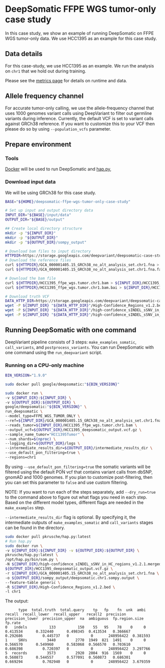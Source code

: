 # DeepSomatic FFPE WGS tumor-only case study

In this case study, we show an example of running DeepSomatic on FFPE WGS
tumor-only data. We use HCC1395 as an example for this case study.

## Data details

For this case-study, we use HCC1395 as an example. We run the analysis on `chr1`
that we hold out during training.

Please see the [metrics page](metrics.md) for details on runtime and data.

## Allele frequency channel

For accurate tumor-only calling, we use the allele-frequency channel that uses
1000 genomes variant calls using DeepVariant to filter out germline variants
during inference. Currently, the default VCF is set to variant calls against
GRCh38 reference. If you want to customize this to your VCF then please do
so by using `--population_vcfs` parameter.

## Prepare environment

### Tools

[Docker](https://docs.docker.com/get-docker/) will be used to run DeepSomatic
and [hap.py](https://github.com/illumina/hap.py),

### Download input data

We will be using GRCh38 for this case study.


```bash
BASE="${HOME}/deepsomatic-ffpe-wgs-tumor-only-case-study"

# Set up input and output directory data
INPUT_DIR="${BASE}/input/data"
OUTPUT_DIR="${BASE}/output"

## Create local directory structure
mkdir -p "${INPUT_DIR}"
mkdir -p "${OUTPUT_DIR}"
mkdir -p "${OUTPUT_DIR}/sompy_output"

# Download bam files to input directory
HTTPDIR=https://storage.googleapis.com/deepvariant/deepsomatic-case-studies/deepsomatic-chr1-case-studies
# Download the reference files
curl ${HTTPDIR}/GCA_000001405.15_GRCh38_no_alt_analysis_set.chr1.fna > ${INPUT_DIR}/GCA_000001405.15_GRCh38_no_alt_analysis_set.chr1.fna
curl ${HTTPDIR}/GCA_000001405.15_GRCh38_no_alt_analysis_set.chr1.fna.fai > ${INPUT_DIR}/GCA_000001405.15_GRCh38_no_alt_analysis_set.chr1.fna.fai

# Download the bam file
curl ${HTTPDIR}/HCC1395_ffpe_wgs.tumor.chr1.bam > ${INPUT_DIR}/HCC1395_ffpe_wgs.tumor.chr1.bam
curl ${HTTPDIR}/HCC1395_ffpe_wgs.tumor.chr1.bam.bai > ${INPUT_DIR}/HCC1395_ffpe_wgs.tumor.chr1.bam.bai

# Download truth VCF
DATA_HTTP_DIR=https://storage.googleapis.com/deepvariant/deepsomatic-case-studies/SEQC2-S1395-truth
wget -P ${INPUT_DIR} "${DATA_HTTP_DIR}"/High-Confidence_Regions_v1.2.bed
wget -P ${INPUT_DIR} "${DATA_HTTP_DIR}"/high-confidence_sINDEL_sSNV_in_HC_regions_v1.2.1.merged.vcf.gz
wget -P ${INPUT_DIR} "${DATA_HTTP_DIR}"/high-confidence_sINDEL_sSNV_in_HC_regions_v1.2.1.merged.vcf.gz.tbi
```

## Running DeepSomatic with one command

DeepVariant pipeline consists of 3 steps: `make_examples_somatic`, `call_variants`, and
`postprocess_variants`. You can run DeepSomatic with one command using the
`run_deepvariant` script.

### Running on a CPU-only machine

```bash
BIN_VERSION="1.9.0"

sudo docker pull google/deepsomatic:"${BIN_VERSION}"

sudo docker run \
-v ${INPUT_DIR}:${INPUT_DIR} \
-v ${OUTPUT_DIR}:${OUTPUT_DIR} \
google/deepsomatic:"${BIN_VERSION}" \
run_deepsomatic \
--model_type=FFPE_WGS_TUMOR_ONLY \
--ref=${INPUT_DIR}/GCA_000001405.15_GRCh38_no_alt_analysis_set.chr1.fna \
--reads_tumor=${INPUT_DIR}/HCC1395_ffpe_wgs.tumor.chr1.bam \
--output_vcf=${OUTPUT_DIR}/HCC1395_deepsomatic_output.vcf.gz \
--sample_name_tumor="HCC1395Tumor" \
--num_shards=$(nproc) \
--logging_dir=${OUTPUT_DIR}/logs \
--intermediate_results_dir=${OUTPUT_DIR}/intermediate_results_dir \
--use_default_pon_filtering=true \
--regions=chr1
```

By using `--use_default_pon_filtering=true` the somatic variants will be
filtered using the default PON vcf that contains variant calls from dbSNP,
gnomAD and 1000 genomes. If you plan to customize post-filtering, then you
can set this parameter to `false` and use custom filtering.

NOTE: If you want to run each of the steps separately, add `--dry_run=true`
to the command above to figure out what flags you need in each step. Based on
the different model types, different flags are needed in the `make_examples`
step.

`--intermediate_results_dir` flag is optional. By specifying it, the
intermediate outputs of `make_examples_somatic` and `call_variants` stages can be found in the directory.

```bash
sudo docker pull pkrusche/hap.py:latest
# Run hap.py
sudo docker run \
-v ${INPUT_DIR}:${INPUT_DIR} -v ${OUTPUT_DIR}:${OUTPUT_DIR} \
pkrusche/hap.py:latest \
/opt/hap.py/bin/som.py \
-N ${INPUT_DIR}/high-confidence_sINDEL_sSNV_in_HC_regions_v1.2.1.merged.vcf.gz \
${OUTPUT_DIR}/HCC1395_deepsomatic_output.vcf.gz \
-r ${INPUT_DIR}/GCA_000001405.15_GRCh38_no_alt_analysis_set.chr1.fna \
-o ${OUTPUT_DIR}/sompy_output/deepsomatic.chr1.sompy.output \
--feature-table generic \
-R ${INPUT_DIR}/High-Confidence_Regions_v1.2.bed \
-l chr1
```

The output:

```
      type  total.truth  total.query    tp   fp    fn  unk  ambi    recall  recall_lower  recall_upper   recall2  precision  precision_lower  precision_upper  na  ambiguous  fp.region.size   fp.rate
0   indels          133          150    55   95    78    0     0  0.413534      0.332440      0.498345  0.413534   0.366667         0.292686         0.445737   0          0       248956422  0.381593
1     SNVs         3440         2770  1949  821  1491    0     0  0.566570      0.549960      0.583068  0.566570   0.703610         0.686398         0.720397   0          0       248956422  3.297766
5  records         3573         2920  2004  916  1569    0     0  0.560873      0.544557      0.577091  0.560873   0.686301         0.669294         0.702940   0          0       248956422  3.679359
```
